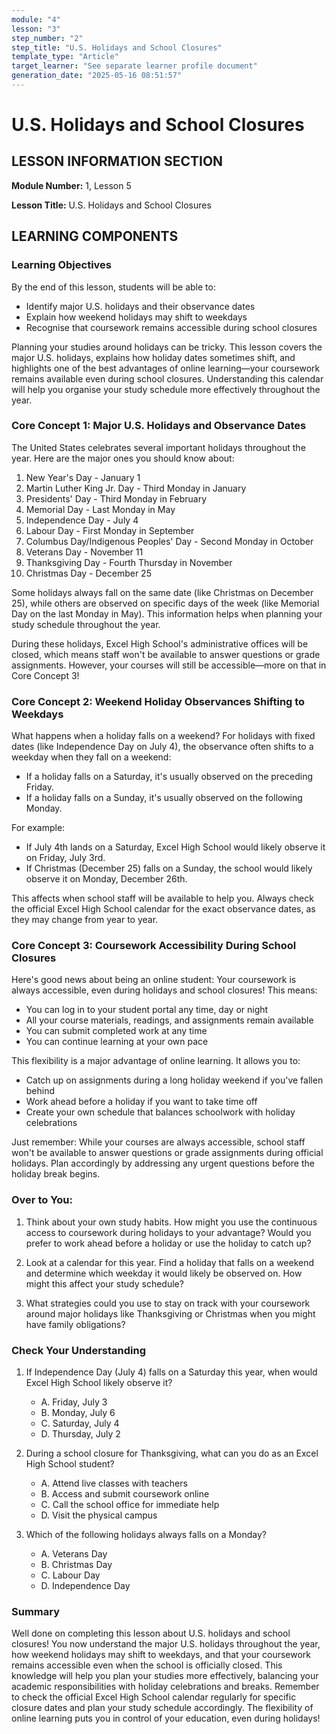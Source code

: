 ```yaml
---
module: "4"
lesson: "3"
step_number: "2"
step_title: "U.S. Holidays and School Closures"
template_type: "Article"
target_learner: "See separate learner profile document"
generation_date: "2025-05-16 08:51:57"
---
```


# U.S. Holidays and School Closures

## LESSON INFORMATION SECTION

**Module Number:** 1, Lesson 5

**Lesson Title:** U.S. Holidays and School Closures

## LEARNING COMPONENTS

### Learning Objectives

By the end of this lesson, students will be able to:

- Identify major U.S. holidays and their observance dates
- Explain how weekend holidays may shift to weekdays
- Recognise that coursework remains accessible during school closures

Planning your studies around holidays can be tricky. This lesson covers the major U.S. holidays, explains how holiday dates sometimes shift, and highlights one of the best advantages of online learning—your coursework remains available even during school closures. Understanding this calendar will help you organise your study schedule more effectively throughout the year.

### Core Concept 1: Major U.S. Holidays and Observance Dates

The United States celebrates several important holidays throughout the year. Here are the major ones you should know about:

1. New Year's Day - January 1
2. Martin Luther King Jr. Day - Third Monday in January
3. Presidents' Day - Third Monday in February
4. Memorial Day - Last Monday in May
5. Independence Day - July 4
6. Labour Day - First Monday in September
7. Columbus Day/Indigenous Peoples' Day - Second Monday in October
8. Veterans Day - November 11
9. Thanksgiving Day - Fourth Thursday in November
10. Christmas Day - December 25

Some holidays always fall on the same date (like Christmas on December 25), while others are observed on specific days of the week (like Memorial Day on the last Monday in May). This information helps when planning your study schedule throughout the year.

During these holidays, Excel High School's administrative offices will be closed, which means staff won't be available to answer questions or grade assignments. However, your courses will still be accessible—more on that in Core Concept 3!

### Core Concept 2: Weekend Holiday Observances Shifting to Weekdays

What happens when a holiday falls on a weekend? For holidays with fixed dates (like Independence Day on July 4), the observance often shifts to a weekday when they fall on a weekend:

- If a holiday falls on a Saturday, it's usually observed on the preceding Friday.
- If a holiday falls on a Sunday, it's usually observed on the following Monday.

For example:
- If July 4th lands on a Saturday, Excel High School would likely observe it on Friday, July 3rd.
- If Christmas (December 25) falls on a Sunday, the school would likely observe it on Monday, December 26th.

This affects when school staff will be available to help you. Always check the official Excel High School calendar for the exact observance dates, as they may change from year to year.

### Core Concept 3: Coursework Accessibility During School Closures

Here's good news about being an online student: Your coursework is always accessible, even during holidays and school closures! This means:

- You can log in to your student portal any time, day or night
- All your course materials, readings, and assignments remain available
- You can submit completed work at any time
- You can continue learning at your own pace

This flexibility is a major advantage of online learning. It allows you to:
- Catch up on assignments during a long holiday weekend if you've fallen behind
- Work ahead before a holiday if you want to take time off
- Create your own schedule that balances schoolwork with holiday celebrations

Just remember: While your courses are always accessible, school staff won't be available to answer questions or grade assignments during official holidays. Plan accordingly by addressing any urgent questions before the holiday break begins.

### Over to You:

1. Think about your own study habits. How might you use the continuous access to coursework during holidays to your advantage? Would you prefer to work ahead before a holiday or use the holiday to catch up?

2. Look at a calendar for this year. Find a holiday that falls on a weekend and determine which weekday it would likely be observed on. How might this affect your study schedule?

3. What strategies could you use to stay on track with your coursework around major holidays like Thanksgiving or Christmas when you might have family obligations?

### Check Your Understanding

1. If Independence Day (July 4) falls on a Saturday this year, when would Excel High School likely observe it?
   - A. Friday, July 3
   - B. Monday, July 6
   - C. Saturday, July 4
   - D. Thursday, July 2

2. During a school closure for Thanksgiving, what can you do as an Excel High School student?
   - A. Attend live classes with teachers
   - B. Access and submit coursework online
   - C. Call the school office for immediate help
   - D. Visit the physical campus

3. Which of the following holidays always falls on a Monday?
   - A. Veterans Day
   - B. Christmas Day
   - C. Labour Day
   - D. Independence Day

### Summary

Well done on completing this lesson about U.S. holidays and school closures! You now understand the major U.S. holidays throughout the year, how weekend holidays may shift to weekdays, and that your coursework remains accessible even when the school is officially closed. This knowledge will help you plan your studies more effectively, balancing your academic responsibilities with holiday celebrations and breaks. Remember to check the official Excel High School calendar regularly for specific closure dates and plan your study schedule accordingly. The flexibility of online learning puts you in control of your education, even during holidays!